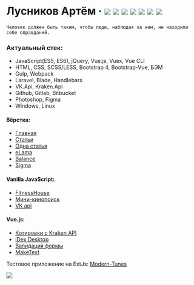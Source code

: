 # Лусников Артём &middot; [![](https://img.shields.io/badge/resume-hh-red)](https://spb.hh.ru/resume/1786c1f3ff071f524b0039ed1f506e61747256)  [![](https://img.shields.io/badge/blog-pikabu-5dbe57)](https://pikabu.ru/@OWIII)  [![](https://img.shields.io/badge/-instagram-%23c13584)](https://www.instagram.com/owiii.dev)  [![](https://img.shields.io/badge/-twitter-00acee)](https://twitter.com/owiii_dev)  [![](https://img.shields.io/badge/-telegram-0088cc)](https://tele.click/artem_owiii)  [![](https://img.shields.io/badge/-codewars-%23952c1f)](https://www.codewars.com/users/OWIII)  [![](https://img.shields.io/badge/-codepen-%23000000)](https://codepen.io/OWIII/pens/public)
```
Человек должен быть таким, чтобы люди, наблюдая за ним, не находили себе оправданий.
```
  ### Актуальный стек: 
- JavaScript(ES5, ES6), jQuery, Vue.js, Vuex, Vue CLI
- HTML, CSS, SCSS/LESS, Bootstrap 4, Bootstrap-Vue, БЭМ
- Gulp, Webpack
- Laravel, Blade, Handlebars
- VK.Api, Kraken.Api
- Github, Gitlab, Bitbucket
- Photoshop, Figma
- Windows, Linux

#### Вёрстка:

- <a href="https://owiii.github.io/alltarget-site/">Главная</a>
- <a href="https://owiii.github.io/alltarget-site/articles.html">Статьи</a>
- <a href="https://owiii.github.io/alltarget-site/article-item.html">Одна статья</a>
- <a href="https://owiii.github.io/eLama-build/">eLama</a>
- <a href="https://owiii.github.io/Balance/">Balance</a>
- <a href="https://owiii.github.io/Sigma-build/">Sigma</a>

#### Vanilla JavaScript:
- <a href="https://github.com/OWIII/FitnessHouse">FitnessHouse</a>
- <a href="https://owiii.github.io/kinopoisk-mini/index.html">Мини-кинопоиск</a>
- <a href="https://owiii.github.io/handlebars/">VK api</a>

#### Vue.js:
- <a href="https://github.com/OWIII/kraken-api">Котировки с Kraken API</a>
- <a href="https://github.com/OWIII/iDex-Desktop">iDex Desktop</a>
- <a href="https://owiii.github.io/Second-app-VueJS/">Валидация формы</a>
- <a href="https://owiii.github.io/make-text/">MakeText</a>

Тестовое приложение на ExtJs: <a href="https://github.com/OWIII/Modern-Tunes">Modern-Tunes</a>

[![](https://img.shields.io/badge/%D0%9C%D0%BE%D0%B5%20%D1%80%D0%B0%D0%B7%D0%B2%D0%B8%D1%82%D0%B8%D0%B5-%D0%9A%D0%BD%D0%B8%D0%B3%D0%B8%2C%20%D0%BA%D1%83%D1%80%D1%81%D1%8B%2C%20%D0%BC%D0%B8%D1%82%D0%B0%D0%BF%D1%8B%2C%20%D0%BA%D0%BE%D0%BD%D1%84%D0%B5%D1%80%D0%B5%D0%BD%D1%86%D0%B8%D0%B8-%23FF0000)](https://github.com/OWIII/Personal-development/blob/master/README.md)

